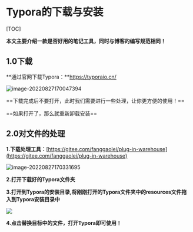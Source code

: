 # Typora的下载与安装

[TOC]

**本文主要介绍一款是否好用的笔记工具，同时与博客的编写规范相同！**

## 1.0下载

**通过官网下载Typora：**https://typoraio.cn/

![image-20220827170047394](https://pic-1313413291.cos.ap-nanjing.myqcloud.com/image-20220827170047394.png)

==下载完成后不要打开，此时我们需要进行一些处理，让你更方便的使用！==

==如果打开了，那么就重新卸载安装==

## 2.0对文件的处理

**1.下载处理工具：**[https://gitee.com/fanggaolei/plug-in-warehouse](https://gitee.com/fanggaolei/plug-in-warehouse)

![image-20220827170331695](https://pic-1313413291.cos.ap-nanjing.myqcloud.com/image-20220827170331695.png)

**2.打开下载好的Typora文件夹**

**3.打开到Typora的安装目录,将刚刚打开的Typora文件夹中的resources文件拖入到Typora安装目录中** 

![ ](https://pic-1313413291.cos.ap-nanjing.myqcloud.com/image-20220827170806559.png)

**4.点击替换目标中的文件，打开Typora即可使用！**